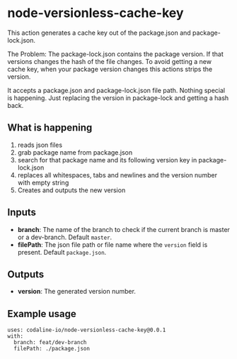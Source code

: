 # node-versionless-cache-key

This action generates a cache key out of the package.json and package-lock.json.

The Problem: The package-lock.json contains the package version. If that versions changes the hash of the file changes. To avoid getting a new cache key, when your package version changes this actions strips the version.

It accepts a package.json and package-lock.json file path.
Nothing special is happening. Just replacing the version in package-lock and getting a hash back.

## What is happening

1.   reads json files
2.   grab package name from package.json
3.   search for that package name and its following version key in package-lock.json
4.   replaces all whitespaces, tabs and newlines and the version number with empty string
5.   Creates and outputs the new version

## Inputs

- **branch**: The name of the branch to check if the current branch is master or a dev-branch. Default `master`.
- **filePath**: The json file path or file name where the `version` field is present. Default `package.json`.

## Outputs

- **version**: The generated version number.

## Example usage

```
uses: codaline-io/node-versionless-cache-key@0.0.1
with:
  branch: feat/dev-branch
  filePath: ./package.json
```
